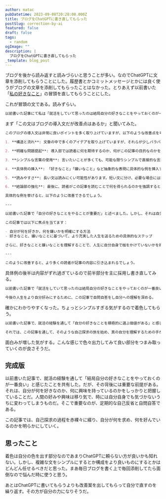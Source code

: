 ```yaml
---
author: matac
pubDatetime: 2023-09-08T20:28:00.000Z
title: ブログをChatGPTに書き直してもらった
postSlug: correction-by-ai
featured: false
draft: false
tags:
  - random
ogImage: ""
description: |
  ブログをChatGPTに書き直してもらった
_template: blog_post
---
```


ブログを後から読み返すと読みづらいと思うことが多い。なのでChatGPTに文章を添削してもらうことにした。履歴書とかコミットメッセージとかには良く使うがブログの文章を添削してもらったことはなかった。とりあえず以前書いた「[私の好きなこと](/posts/my-fav)」の冒頭を直してもらうことにした。

これが冒頭の文である。読みずらい。

```md
以前書いた記事にて私は「就活をしていて思ったのは結局自分の好きなことをやっておくのが一番良いということだ。」と述べたがそもそも自分の好きなことが何かを自分で把握していないとできないことなので確認してみようと思う。別に今まで考えたことがなかったというわけではないがしばらく確認していないとだんだんと自分の好きなことが何かわからなくなっていく。なんだか変な話だと思うが自分の事というのは意外とわかっていない領域が多くあるものだ。そもそも私は自分について深く考えるのが苦手で自然とできることに限りがあるように思う。なのでこうやって自分について考える機会を設けるのだ。また、好きなことが何かを考える時は同時に自分の嫌いなことについても考えると良いと思う。それによって本来自由であるはずの人生に取り付けられた透明な枷に気づくことができる。嫌いなことを全くやらないというのは無理な話だろうがそれをなるべくやらずに済むような施策を持つことはできるはずだ。まずは単純に好きな物事を列挙してその後それらについてなぜ好きなのかを考える。そうやって出されたものを一度抽象化しそれに関連する他の具体的な事象を見つける基準のようなものになればこの分析が役に立ったといえよう。
```

まず「この文はブログの導入文だが改善点はあるか」と聞いてみた。

```md
このブログの導入文は非常に良いポイントを多く取り上げていますが、以下のような改善点を考慮すると、より効果的な文章になるでしょう。

1. **構造と流れ**: 文章の中で多くのアイデアを取り上げていますが、それらが少しバラバラに感じられる場合があります。主題に対する独自の見解、それに対する具体的な行動指針などを明確にし、順序立てて説明すると良いでしょう。

2. **明確な問題提起**: 導入部では読者に何を期待するのか、何がこの記事の目的なのかを明確にしてください。

3. **シンプルな言葉の使用**: 言いたいことが多くても、可能な限りシンプルで直接的な言葉を使用すると、多くの人々が理解しやすくなります。

4. **具体例の挿入**: 「好きなこと」「嫌いなこと」など抽象的な表現に具体的な例を挿入すると、読者はより感情移入しやすくなります。

5. **読みやすさ**: 長い文は読みにくい可能性があります。短い文に分け、必要な場合には箇条書きを使用して情報を整理してください。

6. **結論部の強化**: 最後に、読者がこの記事を読むことで何を得られるのかを強調すると、結論部が印象に残りやすくなります。

具体的な例を挙げると、以下のように改善できるでしょう。

---

以前書いた記事で「自分の好きなことをやることが重要だ」と述べました。しかし、それは自分が何を好きなのかを明確に知っている場合に限ります。自分自身の好みや興味は変わりやすいもの。だからこそ、時折それらを見直し、自問自答する必要があります。

この記事では以下に焦点を当てます：

- 自分が何を好きか、何を嫌いかを明確にする方法
- 好きなこと、嫌いなことに基づいて、より充実した人生を送るための具体的なステップ

さらに、好きなことと嫌いなことを理解することで、人生に自分自身で枷をかけていないかを確認します。

---

このように改善すると、より多くの読者が記事の内容に引き込まれるでしょう。
```

具体例の後半は内容がずれ過ぎているので前半部分を主に採用し書き直してみる。

```md
以前書いた記事で「就活をしていて思ったのは結局自分の好きなことをやっておくのが一番良いということだ」と述べた。しかし、好きなことをやるには自分が何を好きなのかを明確に知っている必要がある。自分自身の好みや興味は変わりやすいもの。だからこそ、時折それらを見直し、自問自答する必要があるだろう。

今後の人生をより自分好みにするために、この記事で自問自答をし自分への理解を深める。
```

確かにわかりやすくなった。ちょっとシンプルすぎる気がするので着色してもらう。

```md
以前書いた記事で、就活の経験を通して「自分の好きなことを積極的に選ぶ価値がある」と感じたことを共有した。だが、その背後には重要な前提がある―それは、自分が何を本当に好きなのか、そして何に興味を持っているのかをはっきりと自覚している必要があるのだ。この点は、一見シンプルに見えて意外と複雑。人間の好みや興味は移り気で、時には自分自身でも気づかないうちに変わってしまうものだ。そこで重要なのが、定期的な自己反省と自問自答である。

それでは、この記事を通して、そのような自己探求の旅を始め、真の自分を理解するための手がかりを探っていく。
```

面白みが増した気がする。こんな感じで色々出力してみて良い部分をつまみ取っていくのが良さそうだ。

## 完成版

以前書いた記事で、就活の経験を通して「結局自分の好きなことをやっておくのが一番良い」と感じたことを共有した。だが、その背後には重要な前提がある。それは、自分が何を好きなのか、何に興味を持っているのかをしっかりと把握していることだ。人間の好みや興味は移り気で、時には自分自身でも気づかないうちに変わってしまうものだ。そこで重要なのが、定期的な自己反省と自問自答である。

この記事では、自己探求の過程を赤裸々に綴り、自分が何を求め、何を好んでいるのかを明らかにしていく。

## 思ったこと

着色は自分の色を出す部分なのであまりChatGPTに頼らない方が良いかも知れない。しかし、複雑な文をシンプルにするとか構成をより良いものにするとかはどんどん任せるべきだと思った。まあ毎日ブログを書く上で毎回添削してたら面倒なので悩んだ時に使うと思う。

あとはChatGPTに書いてもらうよりも改善案を出してもらって自分で直すのを繰り返す。その方が自分の力になりそうだ。
